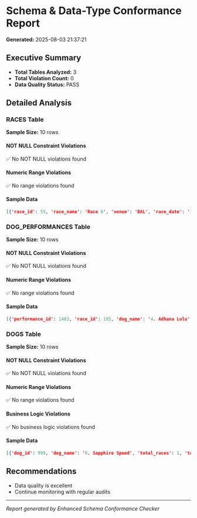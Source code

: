 # Schema & Data-Type Conformance Report

**Generated:** 2025-08-03 21:37:21

## Executive Summary

- **Total Tables Analyzed:** 3
- **Total Violation Count:** 0
- **Data Quality Status:** PASS

## Detailed Analysis

### RACES Table

**Sample Size:** 10 rows

#### NOT NULL Constraint Violations

✅ No NOT NULL violations found

#### Numeric Range Violations

✅ No range violations found

#### Sample Data

```json
[{'race_id': 55, 'race_name': 'Race 8', 'venue': 'BAL', 'race_date': '30 June 2025', 'distance': None, 'grade': None, 'track_condition': None, 'weather': None, 'created_at': '2025-07-27 09:52:05'}, {'race_id': 53, 'race_name': 'Race 1', 'venue': 'DUB', 'race_date': '28 June 2025', 'distance': None, 'grade': None, 'track_condition': None, 'weather': None, 'created_at': '2025-07-27 09:52:05'}, {'race_id': 95, 'race_name': 'Race 1', 'venue': 'HOR', 'race_date': '28 June 2025', 'distance': None, 'grade': None, 'track_condition': None, 'weather': None, 'created_at': '2025-07-27 09:52:05'}]
```

### DOG_PERFORMANCES Table

**Sample Size:** 10 rows

#### NOT NULL Constraint Violations

✅ No NOT NULL violations found

#### Numeric Range Violations

✅ No range violations found

#### Sample Data

```json
[{'performance_id': 1483, 'race_id': 185, 'dog_name': '4. Adhana Lulu', 'box_number': 4, 'finish_position': 2, 'race_time': None, 'weight': 25.3, 'trainer': None, 'odds': None, 'margin': None, 'sectional_time': None, 'split_times': None, 'created_at': '2025-07-27 09:52:06'}, {'performance_id': 777, 'race_id': 99, 'dog_name': '1. KRAKEN PADDY', 'box_number': 8, 'finish_position': 3, 'race_time': None, 'weight': 32.5, 'trainer': None, 'odds': None, 'margin': None, 'sectional_time': None, 'split_times': None, 'created_at': '2025-07-27 09:52:05'}, {'performance_id': 315, 'race_id': 40, 'dog_name': '1. Epic Story', 'box_number': 5, 'finish_position': 1, 'race_time': None, 'weight': 33.2, 'trainer': None, 'odds': None, 'margin': None, 'sectional_time': None, 'split_times': None, 'created_at': '2025-07-27 09:52:05'}]
```

### DOGS Table

**Sample Size:** 10 rows

#### NOT NULL Constraint Violations

✅ No NOT NULL violations found

#### Numeric Range Violations

✅ No range violations found

#### Business Logic Violations

✅ No business logic violations found

#### Sample Data

```json
[{'dog_id': 999, 'dog_name': '6. Sapphire Speed', 'total_races': 1, 'total_wins': 0, 'total_places': 0, 'best_time': None, 'average_position': 6.0, 'last_race_date': '09 July 2025', 'created_at': '2025-07-27 09:52:35', 'updated_at': '2025-07-27 09:52:35'}, {'dog_id': 613, 'dog_name': '4. Flop Shot', 'total_races': 1, 'total_wins': 0, 'total_places': 1, 'best_time': None, 'average_position': 2.0, 'last_race_date': '23 July 2025', 'created_at': '2025-07-27 09:52:35', 'updated_at': '2025-07-27 09:52:35'}, {'dog_id': 724, 'dog_name': '4. Ultra Ego', 'total_races': 1, 'total_wins': 0, 'total_places': 0, 'best_time': None, 'average_position': 7.0, 'last_race_date': '26 July 2025', 'created_at': '2025-07-27 09:52:35', 'updated_at': '2025-07-27 09:52:35'}]
```

## Recommendations

- Data quality is excellent
- Continue monitoring with regular audits

---
*Report generated by Enhanced Schema Conformance Checker*
